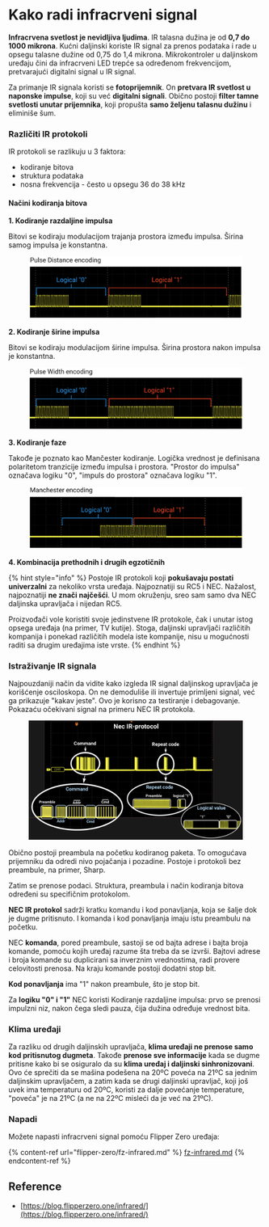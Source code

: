 # Kako radi infracrveni signal <a href="#kako-radi-infracrveni-port" id="kako-radi-infracrveni-port"></a>

**Infracrvena svetlost je nevidljiva ljudima**. IR talasna dužina je od **0,7 do 1000 mikrona**. Kućni daljinski koriste IR signal za prenos podataka i rade u opsegu talasne dužine od 0,75 do 1,4 mikrona. Mikrokontroler u daljinskom uređaju čini da infracrveni LED trepće sa određenom frekvencijom, pretvarajući digitalni signal u IR signal.

Za primanje IR signala koristi se **fotoprijemnik**. On **pretvara IR svetlost u naponske impulse**, koji su već **digitalni signali**. Obično postoji **filter tamne svetlosti unutar prijemnika**, koji propušta **samo željenu talasnu dužinu** i eliminiše šum.

### Različiti IR protokoli <a href="#različiti-ir-protokoli" id="različiti-ir-protokoli"></a>

IR protokoli se razlikuju u 3 faktora:

* kodiranje bitova
* struktura podataka
* nosna frekvencija - često u opsegu 36 do 38 kHz

#### Načini kodiranja bitova <a href="#načini-kodiranja-bitova" id="načini-kodiranja-bitova"></a>

**1. Kodiranje razdaljine impulsa**

Bitovi se kodiraju modulacijom trajanja prostora između impulsa. Širina samog impulsa je konstantna.

<figure><img src="../../.gitbook/assets/image (292).png" alt=""><figcaption></figcaption></figure>

**2. Kodiranje širine impulsa**

Bitovi se kodiraju modulacijom širine impulsa. Širina prostora nakon impulsa je konstantna.

<figure><img src="../../.gitbook/assets/image (279).png" alt=""><figcaption></figcaption></figure>

**3. Kodiranje faze**

Takođe je poznato kao Mančester kodiranje. Logička vrednost je definisana polaritetom tranzicije između impulsa i prostora. "Prostor do impulsa" označava logiku "0", "impuls do prostora" označava logiku "1".

<figure><img src="../../.gitbook/assets/image (631).png" alt=""><figcaption></figcaption></figure>

**4. Kombinacija prethodnih i drugih egzotičnih**

{% hint style="info" %}
Postoje IR protokoli koji **pokušavaju postati univerzalni** za nekoliko vrsta uređaja. Najpoznatiji su RC5 i NEC. Nažalost, najpoznatiji **ne znači najčešći**. U mom okruženju, sreo sam samo dva NEC daljinska upravljača i nijedan RC5.

Proizvođači vole koristiti svoje jedinstvene IR protokole, čak i unutar istog opsega uređaja (na primer, TV kutije). Stoga, daljinski upravljači različitih kompanija i ponekad različitih modela iste kompanije, nisu u mogućnosti raditi sa drugim uređajima iste vrste.
{% endhint %}

### Istraživanje IR signala

Najpouzdaniji način da vidite kako izgleda IR signal daljinskog upravljača je korišćenje osciloskopa. On ne demoduliše ili invertuje primljeni signal, već ga prikazuje "kakav jeste". Ovo je korisno za testiranje i debagovanje. Pokazaću očekivani signal na primeru NEC IR protokola.

<figure><img src="../../.gitbook/assets/image (232).png" alt=""><figcaption></figcaption></figure>

Obično postoji preambula na početku kodiranog paketa. To omogućava prijemniku da odredi nivo pojačanja i pozadine. Postoje i protokoli bez preambule, na primer, Sharp.

Zatim se prenose podaci. Struktura, preambula i način kodiranja bitova određeni su specifičnim protokolom.

**NEC IR protokol** sadrži kratku komandu i kod ponavljanja, koja se šalje dok je dugme pritisnuto. I komanda i kod ponavljanja imaju istu preambulu na početku.

NEC **komanda**, pored preambule, sastoji se od bajta adrese i bajta broja komande, pomoću kojih uređaj razume šta treba da se izvrši. Bajtovi adrese i broja komande su duplicirani sa inverznim vrednostima, radi provere celovitosti prenosa. Na kraju komande postoji dodatni stop bit.

**Kod ponavljanja** ima "1" nakon preambule, što je stop bit.

Za **logiku "0" i "1"** NEC koristi Kodiranje razdaljine impulsa: prvo se prenosi impulzni niz, nakon čega sledi pauza, čija dužina određuje vrednost bita.

### Klima uređaji

Za razliku od drugih daljinskih upravljača, **klima uređaji ne prenose samo kod pritisnutog dugmeta**. Takođe **prenose sve informacije** kada se dugme pritisne kako bi se osiguralo da su **klima uređaj i daljinski sinhronizovani**.\
Ovo će sprečiti da se mašina podešena na 20ºC poveća na 21ºC sa jednim daljinskim upravljačem, a zatim kada se drugi daljinski upravljač, koji još uvek ima temperaturu od 20ºC, koristi za dalje povećanje temperature, "poveća" je na 21ºC (a ne na 22ºC misleći da je već na 21ºC).

### Napadi

Možete napasti infracrveni signal pomoću Flipper Zero uređaja:

{% content-ref url="flipper-zero/fz-infrared.md" %}
[fz-infrared.md](flipper-zero/fz-infrared.md)
{% endcontent-ref %}

## Reference

* [https://blog.flipperzero.one/infrared/](https://blog.flipperzero.one/infrared/)
